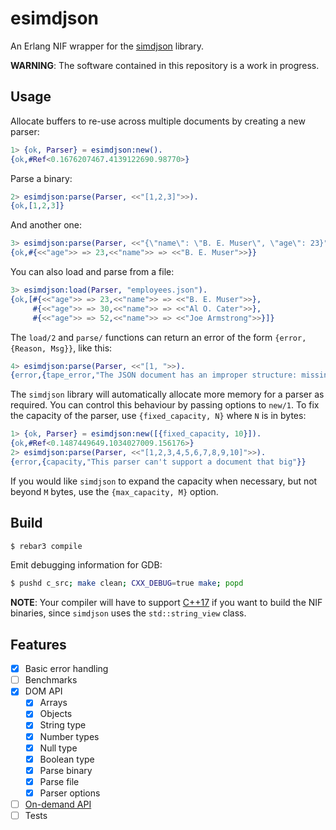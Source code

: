 esimdjson
=====

An Erlang NIF wrapper for the [simdjson](https://github.com/simdjson/simdjson) library.

**WARNING**: The software contained in this repository is a work in progress.

Usage
-----
Allocate buffers to re-use across multiple documents by creating a new parser:
```erlang
1> {ok, Parser} = esimdjson:new().
{ok,#Ref<0.1676207467.4139122690.98770>}
```
Parse a binary:
```erlang
2> esimdjson:parse(Parser, <<"[1,2,3]">>).
{ok,[1,2,3]}
```
And another one:
```erlang
3> esimdjson:parse(Parser, <<"{\"name\": \"B. E. Muser\", \"age\": 23}">>).
{ok,#{<<"age">> => 23,<<"name">> => <<"B. E. Muser">>}}
```

You can also load and parse from a file:
```erlang
3> esimdjson:load(Parser, "employees.json").
{ok,[#{<<"age">> => 23,<<"name">> => <<"B. E. Muser">>},
     #{<<"age">> => 30,<<"name">> => <<"Al O. Cater">>},
     #{<<"age">> => 52,<<"name">> => <<"Joe Armstrong">>}]}
```

The `load/2` and `parse/` functions can return an error of the form
`{error, {Reason, Msg}}`, like this:
```erlang
4> esimdjson:parse(Parser, <<"[1, ">>).
{error,{tape_error,"The JSON document has an improper structure: missing or superfluous commas, braces, missing keys, etc."}}
```

The `simdjson` library will automatically allocate more memory for a parser as
required. You can control this behaviour by passing options to `new/1`.
To fix the capacity of the parser, use `{fixed_capacity, N}` where `N` is in bytes:
```erlang
1> {ok, Parser} = esimdjson:new([{fixed_capacity, 10}]).           
{ok,#Ref<0.1487449649.1034027009.156176>}                          
2> esimdjson:parse(Parser, <<"[1,2,3,4,5,6,7,8,9,10]">>).          
{error,{capacity,"This parser can't support a document that big"}} 
```
If you would like `simdjson` to expand the capacity when necessary, but not beyond
`M` bytes, use the `{max_capacity, M}` option.


Build
-----
```bash
$ rebar3 compile
```

Emit debugging information for GDB:
```bash
$ pushd c_src; make clean; CXX_DEBUG=true make; popd
```

**NOTE**: Your compiler will have to support [C++17](https://en.wikipedia.org/wiki/C%2B%2B17) if you want to build the NIF binaries,
since `simdjson` uses the `std::string_view` class.

Features
--------
- [x] Basic error handling
- [ ] Benchmarks
- [x] DOM API
    - [x] Arrays
    - [x] Objects
    - [x] String type
    - [x] Number types
    - [x] Null type
    - [x] Boolean type
    - [x] Parse binary
    - [x] Parse file
    - [x] Parser options
- [ ] [On-demand API](https://github.com/simdjson/simdjson/blob/master/doc/ondemand.md)
- [ ] Tests
